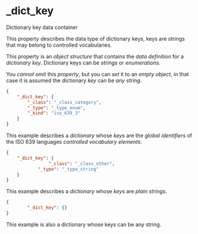 # _dict_key

Dictionary key data container

This property describes the data type of dictionary keys, keys are strings that may belong to controlled vocabularies.

This property is an *object structure* that contains the *data definition* for a *dictionary key*. Dictionary keys can be *strings* or *enumerations*.

You *cannot omit* this *property*, but you can *set* it to an *empty object*, in that case it is assumed the dictionary *key* can be *any string*.

```json
{
  	"_dict_key": {
    	"_class": "_class_category",
    	"_type": "_type_enum",
    	"_kind": "iso_639_3"
    }
}
```

This example describes a *dictionary* whose *keys* are the *global identifiers* of the ISO 639 languages *controlled vocabulary elements*.

```json
{
    "_dict_key": {
				"_class": "_class_other",
    		"_type": "_type_string"
    }
}
```

This example describes a *dictionary* whose *keys* are *plain strings*.

```json
{
		"_dict_key": {}
}
```

This example is also a dictionary whose keys can be any string.